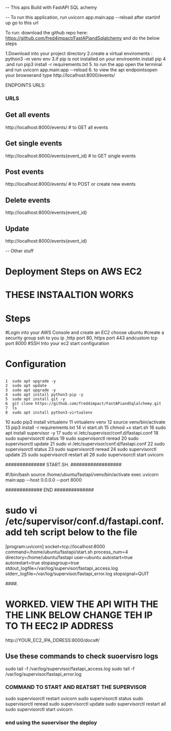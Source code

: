 -- This apis Build with FastAPI SQL achemy 

-- To run this application, run
uvicorn app.main:app --reload
after startinf up go to this url

To run:  download the github repo here:
https://github.com/fred4impact/FastAPiandSqlalchemy
and  do the  below steps 

1.Download into your project directory 
2.create a virtual enviroments : python3 -m venv env
3.if pip is not installed on your enviroemtn install pip
4 .and run  pip3 install -r requirements.txt
5. to run the app open the terminal and run uvicorn app.main:app --reload
6. to view the api endpointsopen your browserand type http://localhost:8000/events/

ENDPOINTS URLS:

### URLS ### 
## Get all events 
http://localhost:8000/events/ # to GET all events

## Get single events 
http://localhost:8000/events{event_id}  # to GET single events 

## Post events
http://localhost:8000/events/ # to POST or create new events

## Delete events
http://localhost:8000/events{event_id}

## Update
 http://localhost:8000/events{event_id}


-- Other stuff 

# Deployment Steps on AWS EC2

# THESE INSTAALTION WORKS 
# Steps
#Login into your AWS Console and create an EC2 choose ubuntu 
#create a security group ssh to you ip ,http port 80, https port 443 andcustom tcp port 8000
#SSH Into your ec2 start configuration

# Configuration

## 

    1  sudo apt upgrade -y
    2  sudo apt update
    3  sudo apt upgrade -y
    4  sudo apt install python3-pip -y
    5  sudo apt install git -y
    6  git clone https://github.com/fred4impact/FastAPiandSqlalchemy.git
    7  ls
    8  sudo apt install python3-virtualenv
   10  sudo pip3 install virtualenv
   11  virtualenv venv
   12  source venv/bin/activate
   13  pip3 install -r requirements.txt
   14  vi start.sh
   15  chmod +x start.sh
   16  sudo apt install supervisor -y
   17  sudo vi /etc/supervisor/conf.d/fastapi.conf
   18  sudo supervisorctl status
   19  sudo supervisorctl reread
   20  sudo supervisorctl update
   21  sudo vi /etc/supervisor/conf.d/fastapi.conf
   22  sudo supervisorctl status
   23  sudo supervisorctl reread
   24  sudo supervisorctl update
   25  sudo supervisorctl restart all
   26  sudo supervisorctl start uvicorn
  
 

############## START.SH. ##################
 

#!/bin/bash
source /home/ubuntu/fastapi/venv/bin/activate
exec uvicorn main:app --host 0.0.0.0 --port 8000


############# END ##############

# sudo vi /etc/supervisor/conf.d/fastapi.conf. add teh script below to the file ###

[program:uvicorn]
socket=tcp://localhost:8000
command=/home/ubuntu/fastapi/start.sh
process_num=4
directory=/home/ubuntu/fastapi
user=ubuntu
autostart=true
autorestart=true
stopasgroup=true
stdout_logfile=/var/log/supervisor/fastapi_access.log
stderr_logfile=/var/log/supervisor/fastapi_error.log
stopsignal=QUIT

               
####. 

# WORKED. VIEW THE API WITH THE THE LINK BELOW CHANGE TEH IP TO TH EEC2 IP ADDRESS

http://YOUR_EC2_IPA_DDRESS:8000/docs#/



## Use these commands to check suoervisro logs 
sudo tail -f /var/log/supervisor/fastapi_access.log
sudo tail -f /var/log/supervisor/fastapi_error.log


### COMMAND TO START AND REATSRT THE SUPERVISOR

sudo supervisorctl restart uvicorn
sudo supervisorctl status
sudo supervisorctl reread
sudo supervisorctl update
sudo supervisorctl restart all
sudo supervisorctl start uvicorn

### end using the suoervisor the deploy 
